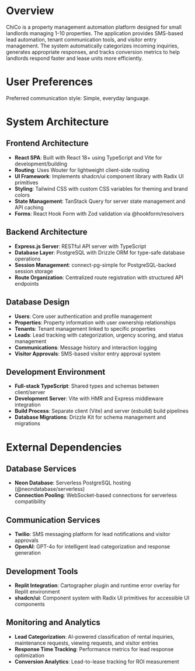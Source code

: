 # Overview

ChiCo is a property management automation platform designed for small landlords managing 1-10 properties. The application provides SMS-based lead automation, tenant communication tools, and visitor entry management. The system automatically categorizes incoming inquiries, generates appropriate responses, and tracks conversion metrics to help landlords respond faster and lease units more efficiently.

# User Preferences

Preferred communication style: Simple, everyday language.

# System Architecture

## Frontend Architecture
- **React SPA**: Built with React 18+ using TypeScript and Vite for development/building
- **Routing**: Uses Wouter for lightweight client-side routing
- **UI Framework**: Implements shadcn/ui component library with Radix UI primitives
- **Styling**: Tailwind CSS with custom CSS variables for theming and brand colors
- **State Management**: TanStack Query for server state management and API caching
- **Forms**: React Hook Form with Zod validation via @hookform/resolvers

## Backend Architecture
- **Express.js Server**: RESTful API server with TypeScript
- **Database Layer**: PostgreSQL with Drizzle ORM for type-safe database operations
- **Session Management**: connect-pg-simple for PostgreSQL-backed session storage
- **Route Organization**: Centralized route registration with structured API endpoints

## Database Design
- **Users**: Core user authentication and profile management
- **Properties**: Property information with user ownership relationships
- **Tenants**: Tenant management linked to specific properties
- **Leads**: Lead tracking with categorization, urgency scoring, and status management
- **Communications**: Message history and interaction logging
- **Visitor Approvals**: SMS-based visitor entry approval system

## Development Environment
- **Full-stack TypeScript**: Shared types and schemas between client/server
- **Development Server**: Vite with HMR and Express middleware integration
- **Build Process**: Separate client (Vite) and server (esbuild) build pipelines
- **Database Migrations**: Drizzle Kit for schema management and migrations

# External Dependencies

## Database Services
- **Neon Database**: Serverless PostgreSQL hosting (@neondatabase/serverless)
- **Connection Pooling**: WebSocket-based connections for serverless compatibility

## Communication Services
- **Twilio**: SMS messaging platform for lead notifications and visitor approvals
- **OpenAI**: GPT-4o for intelligent lead categorization and response generation

## Development Tools
- **Replit Integration**: Cartographer plugin and runtime error overlay for Replit environment
- **shadcn/ui**: Component system with Radix UI primitives for accessible UI components

## Monitoring and Analytics
- **Lead Categorization**: AI-powered classification of rental inquiries, maintenance requests, viewing requests, and visitor entries
- **Response Time Tracking**: Performance metrics for lead response optimization
- **Conversion Analytics**: Lead-to-lease tracking for ROI measurement